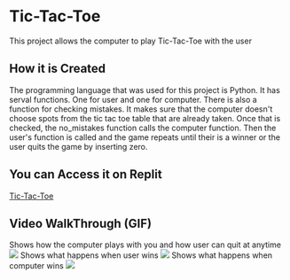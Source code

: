 # Tic-Tac-Toe
This project allows the computer to play Tic-Tac-Toe with the user

## How it is Created
The programming language that was used for this project is Python.
It has serval functions. One for user and one for computer.
There is also a function for checking mistakes. It makes 
sure that the computer doesn't choose spots from the tic tac toe
table that are already taken. Once that is checked, the no_mistakes
function calls the computer function. Then the user's function 
is called and the game repeats until their is a winner or the user
quits the game by inserting zero.

## You can Access it on Replit
[Tic-Tac-Toe](https://replit.com/@yngerges-pro/Tic-Tac-Toe)

## Video WalkThrough (GIF)
Shows how the computer plays with you and how user can quit at anytime
![](http://g.recordit.co/qHuXAxeXNJ.gif)
Shows what happens when user wins
![](http://g.recordit.co/o6AsrrpNq7.gif)
Shows what happens when computer wins
![](http://g.recordit.co/kjcH0f0MUW.gif)
